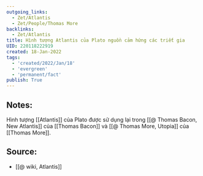 ```yaml
---
outgoing_links:
  - Zet/Atlantis
  - Zet/People/Thomas More
backlinks:
  - Zet/Atlantis
title: Hình tượng Atlantis của Plato nguồn cảm hứng các triết gia
UID: 220118222919
created: 18-Jan-2022
tags:
  - 'created/2022/Jan/18'
  - 'evergreen'
  - 'permanent/fact'
publish: True
---
```

## Notes:
Hình tượng [[Atlantis]] của Plato được sử dụng lại trong [[@ Thomas Bacon, New Atlantis]] của [[Thomas Bacon]] và [[@ Thomas More, Utopia]] của [[Thomas More]].

## Source:
- [[@ wiki, Atlantis]]

